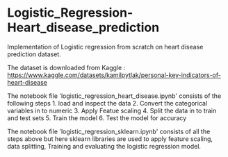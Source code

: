 # Logistic_Regression-Heart_disease_prediction
Implementation of Logistic regression from scratch on heart disease prediction dataset.

The dataset is downloaded from Kaggle : https://www.kaggle.com/datasets/kamilpytlak/personal-key-indicators-of-heart-disease

The notebook file 'logistic_regression_heart_disease.ipynb' consists of the following steps
        1. load and inspect the data
        2. Convert the categorical variables in to numeric
        3. Apply Featue scaling 
        4. Split the data in to train and test sets
        5. Train the model
        6. Test the model for accuracy


The notebook file 'logistic_regression_sklearn.ipynb' consists of all the steps above but here sklearn libraries are used to apply feature scaling, data  splitting, Training and evaluating the logistic regression model. 
